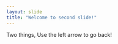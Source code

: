 ```yaml
---
layout: slide
title: "Welcome to second slide!"
---
```


Two things, Use the left arrow to go back!
